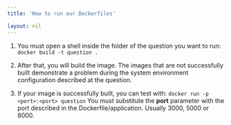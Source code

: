 ```yaml
---
title: 'How to run our Dockerfiles'

layout: nil
---
```


1. You must open a shell inside the folder of the question you want to run:
`docker build -t question .`

2. After that, you will build the image. The images that are not successfully built demonstrate a problem during the system environment configuration described at the question.

3. If your image is successfully built, you can test with: `docker run -p <port>:<port> question`
You must substitute the __port__ parameter with the port described in the Dockerfile/application. Usually 3000, 5000 or 8000.
